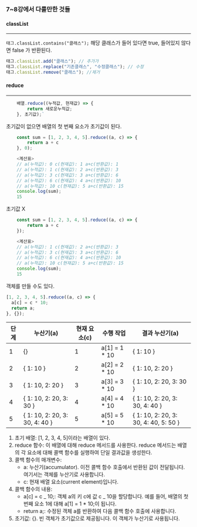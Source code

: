 ### 7~8강에서 다룰만한 것들

#### classList

---

`태그.classList.contains("클래스");`
해당 클래스가 들어 있다면 true, 들어있지 않다면 false 가 반환된다.

```js
태그.classList.add("클래스"); // 추가가
태그.classList.replace("기존클래스", "수정클래스"); // 수정
태그.classList.remove("클래스"); //제거
```

#### reduce

---

```js
    배열.reduce((누적값, 현재값) => {
        return 새로운누적값;
    }, 초기값);`
```

초기값이 없으면 배열의 첫 번째 요소가 초기값이 된다.

```js
    const sum = [1, 2, 3, 4, 5].reduce((a, c) => {
        return a + c
    }, 0);

    <계산표>
    // a(누적값): 0 c(현재값): 1 a+c(반환값): 1
    // a(누적값): 1 c(현재값): 2 a+c(반환값): 3
    // a(누적값): 3 c(현재값): 3 a+c(반환값): 6
    // a(누적값): 6 c(현재값): 4 a+c(반환값): 10
    // a(누적값): 10 c(현재값): 5 a+c(반환값): 15
    console.log(sum);
    15
```

초기값 X

```js
    const sum = [1, 2, 3, 4, 5].reduce((a, c) => {
        return a + c
    });

    <계산표>
    // a(누적값): 1 c(현재값): 2 a+c(반환값): 3
    // a(누적값): 3 c(현재값): 3 a+c(반환값): 6
    // a(누적값): 6 c(현재값): 4 a+c(반환값): 10
    // a(누적값): 10 c(현재값): 5 a+c(반환값): 15
    console.log(sum);
    15
```

객체를 만들 수도 있다.

```js
[1, 2, 3, 4, 5].reduce((a, c) => {
  a[c] = c * 10;
  return a;
}, {});
```

| 단계 | 누산기(a)                      | 현재 요소(c) | 수행 작업      | 결과 누산기(a)                        |
| ---- | ------------------------------ | ------------ | -------------- | ------------------------------------- |
| 1    | {}                             | 1            | a[1] = 1 \* 10 | { 1: 10 }                             |
| 2    | { 1: 10 }                      | 2            | a[2] = 2 \* 10 | { 1: 10, 2: 20 }                      |
| 3    | { 1: 10, 2: 20 }               | 3            | a[3] = 3 \* 10 | { 1: 10, 2: 20, 3: 30 }               |
| 4    | { 1: 10, 2: 20, 3: 30 }        | 4            | a[4] = 4 \* 10 | { 1: 10, 2: 20, 3: 30, 4: 40 }        |
| 5    | { 1: 10, 2: 20, 3: 30, 4: 40 } | 5            | a[5] = 5 \* 10 | { 1: 10, 2: 20, 3: 30, 4: 40, 5: 50 } |

1. 초기 배열: [1, 2, 3, 4, 5]이라는 배열이 있다.
2. reduce 함수: 이 배열에 대해 reduce 메서드를 사용한다. reduce 메서드는 배열의 각 요소에 대해 콜백 함수를 실행하여 단일 결과값을 생성한다.
3. 콜백 함수의 매개변수:
   - a: 누산기(accumulator). 이전 콜백 함수 호출에서 반환된 값이 전달됩니다. 여기서는 객체를 누산기로 사용합니다.
   - c: 현재 배열 요소(current element)입니다.
4. 콜백 함수의 내용:
   - a[c] = c _ 10;: 객체 a의 키 c에 값 c _ 10을 할당합니다. 예를 들어, 배열의 첫 번째 요소 1에 대해 a[1] = 1 \* 10;이 됩니다.
   - return a;: 수정된 객체 a를 반환하여 다음 콜백 함수 호출에 사용합니다.
5. 초기값: {}. 빈 객체가 초기값으로 제공됩니다. 이 객체가 누산기로 사용됩니다.
